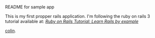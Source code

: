 README for sample app

This is my first propper rails application.
I'm following the ruby on rails 3 tutorial available at:
  [*Ruby on Rails Tutorial: Learn Rails by example*](http://railstutorial.org/)

[colin](http://www.colincurrie.cc/).

